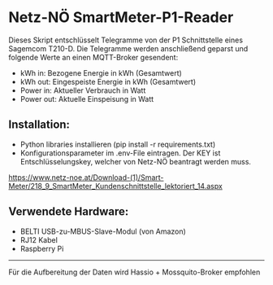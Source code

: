 # Netz-NÖ SmartMeter-P1-Reader

Dieses Skript entschlüsselt Telegramme von der P1 Schnittstelle eines Sagemcom T210-D. Die Telegramme werden anschließend geparst und folgende Werte an einen MQTT-Broker gesendent:
- kWh in: Bezogene Energie in kWh (Gesamtwert)
- kWh out: Eingespeiste Energie in kWh (Gesamtwert)
- Power in: Aktueller Verbrauch in Watt
- Power out: Aktuelle Einspeisung in Watt

## Installation:
* Python libraries installieren (pip install -r requirements.txt)
* Konfigurationsparameter im .env-File eintragen. Der KEY ist Entschlüsselungskey, welcher von Netz-NÖ beantragt werden muss.

https://www.netz-noe.at/Download-(1)/Smart-Meter/218_9_SmartMeter_Kundenschnittstelle_lektoriert_14.aspx

## Verwendete Hardware:
* BELTI USB-zu-MBUS-Slave-Modul (von Amazon)
* RJ12 Kabel
* Raspberry Pi

-------------
Für die Aufbereitung der Daten wird Hassio + Mossquito-Broker empfohlen
